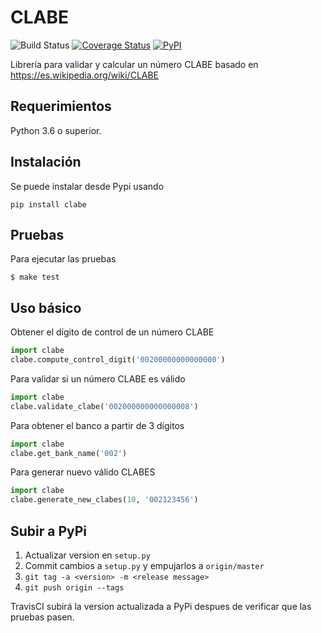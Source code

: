 # CLABE

![Build Status](https://github.com/cuenca-mx/clabe-python/workflows/test/badge.svg)
[![Coverage Status](https://coveralls.io/repos/github/cuenca-mx/clabe-python/badge.svg?branch=master)](https://coveralls.io/github/cuenca-mx/clabe-python?branch=master)
[![PyPI](https://img.shields.io/pypi/v/clabe.svg)](https://pypi.org/project/clabe/)

Librería para validar y calcular un número CLABE basado en
https://es.wikipedia.org/wiki/CLABE

## Requerimientos

Python 3.6 o superior.

## Instalación

Se puede instalar desde Pypi usando

```
pip install clabe
```

## Pruebas

Para ejecutar las pruebas

```
$ make test
```

## Uso básico

Obtener el dígito de control de un número CLABE

```python
import clabe
clabe.compute_control_digit('00200000000000000')
```

Para validar si un número CLABE es válido

```python
import clabe
clabe.validate_clabe('002000000000000008')
```

Para obtener el banco a partir de 3 dígitos

```python
import clabe
clabe.get_bank_name('002')
```

Para generar nuevo válido CLABES

```python
import clabe
clabe.generate_new_clabes(10, '002123456')
```

## Subir a PyPi

1. Actualizar version en `setup.py`
1. Commit cambios a `setup.py` y empujarlos a `origin/master`
1. `git tag -a <version> -m <release message>`
1. `git push origin --tags`

TravisCI subirá la version actualizada a PyPi despues de verificar que las pruebas pasen.
